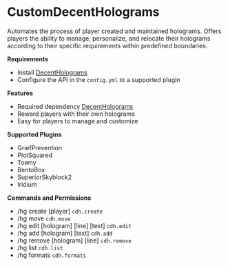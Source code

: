 # CustomDecentHolograms
Automates the process of player created and maintained holograms. Offers players the ability to manage, personalize, and relocate their holograms according to their specific requirements within predefined boundaries.

**Requirements**
- Install [DecentHolograms](https://www.spigotmc.org/resources/decentholograms-1-8-1-20-1-papi-support-no-dependencies.96927/)
- Configure the API in the `config.yml` to a supported plugin

**Features**
- Required dependency [DecentHolograms](https://www.spigotmc.org/resources/decentholograms-1-8-1-20-1-papi-support-no-dependencies.96927/)
- Reward players with their own holograms
- Easy for players to manage and customize

**Supported Plugins**
- GriefPrevention
- PlotSquared
- Towny
- BentoBox
- SuperiorSkyblock2
- Iridium

**Commands and Permissions**
- /hg create [player] `cdh.create`
- /hg move `cdh.move`
- /hg edit [hologram] [line] [text] `cdh.edit`
- /hg add [hologram] [text] `cdh.add`
- /hg remove [hologram] [line] `cdh.remove`
- /hg list `cdh.list`
- /hg formats `cdh.formats`

